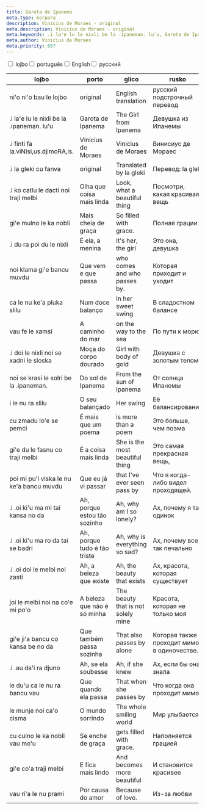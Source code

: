 ```yaml
---
title: Garota de Ipanema
meta.type: korpora
description: Vinicius de Moraes - original
meta.description: Vinicius de Moraes - original
meta.keywords: .i la'e lu le nixli be la .ipaneman. lu'u, Garota de Ipanema, The Girl from Ipanema, Девушка из Ипанемы
meta.author: Vinicius de Moraes
meta.priority: 657
---
```


<div class="w-full">
  <input
    type="checkbox"
    id="hide-column-lojbo"
    class="hide-column-checkbox-lojbo"
  />
  <label
    for="hide-column-lojbo"
    class="hide-column-button-lojbo float-left drop-shadow bg-teal-100 hover:bg-teal-600 focus:bg-teal-600 text-gray-900 hover:text-white font-bold leading-normal select-none py-2 px-4"
    >lojbo</label
  ><input
    type="checkbox"
    id="hide-column-porto"
    class="hide-column-checkbox-porto"
  />
  <label
    for="hide-column-porto"
    class="hide-column-button-porto float-left drop-shadow bg-teal-100 hover:bg-teal-600 focus:bg-teal-600 text-gray-900 hover:text-white font-bold leading-normal select-none py-2 px-4"
    >português</label
  ><input
    type="checkbox"
    id="hide-column-glico"
    class="hide-column-checkbox-glico"
  />
  <label
    for="hide-column-glico"
    class="hide-column-button-glico float-left drop-shadow bg-teal-100 hover:bg-teal-600 focus:bg-teal-600 text-gray-900 hover:text-white font-bold leading-normal select-none py-2 px-4"
    >English</label
  ><input
    type="checkbox"
    id="hide-column-rusko"
    class="hide-column-checkbox-rusko"
  />
  <label
    for="hide-column-rusko"
    class="hide-column-button-rusko float-left drop-shadow bg-teal-100 hover:bg-teal-600 focus:bg-teal-600 text-gray-900 hover:text-white font-bold leading-normal select-none py-2 px-4"
    >русский</label
  >
  <div class="clear-both" />
  <div class="w-full overflow-x-auto">
    <table
      class="mt-2 table-fixed max-w-full border font-light text-left text-sm"
    >
      <thead class="border-b italic">
        <tr>
          <th scope="col" class="w-40 p-2 column-class-lojbo">lojbo</th>
          <th scope="col" class="w-40 p-2 column-class-porto">porto</th>
          <th scope="col" class="w-40 p-2 column-class-glico">glico</th>
          <th scope="col" class="w-40 p-2 column-class-rusko">rusko</th>
        </tr>
      </thead>
      <tbody>
        <tr
          class="border-b transition duration-300 ease-in-out hover:bg-neutral-100 dark:hover:bg-neutral-100"
        >
          <td class="font-bold text-left align-text-top p-2 column-class-lojbo">
            ni&#039;o ni&#039;o bau le lojbo
          </td>
          <td class="font-bold text-left align-text-top p-2 column-class-porto">
            original
          </td>
          <td class="font-bold text-left align-text-top p-2 column-class-glico">
            English translation
          </td>
          <td class="font-bold text-left align-text-top p-2 column-class-rusko">
            русский подстрочный перевод
          </td>
        </tr>
        <tr
          class="border-b transition duration-300 ease-in-out hover:bg-neutral-100 dark:hover:bg-neutral-100"
        >
          <td
            class="italic text-gray-500 text-left align-text-top p-2 column-class-lojbo"
          >
            .i la&#039;e lu le nixli be la .ipaneman. lu&#039;u
          </td>
          <td
            class="italic text-gray-500 text-left align-text-top p-2 column-class-porto"
          >
            Garota de Ipanema
          </td>
          <td
            class="italic text-gray-500 text-left align-text-top p-2 column-class-glico"
          >
            The Girl from Ipanema
          </td>
          <td
            class="italic text-gray-500 text-left align-text-top p-2 column-class-rusko"
          >
            Девушка из Ипанемы
          </td>
        </tr>
        <tr
          class="border-b transition duration-300 ease-in-out hover:bg-neutral-100 dark:hover:bg-neutral-100"
        >
          <td
            class="italic text-gray-500 text-left align-text-top p-2 column-class-lojbo"
          >
            .i finti fa la.viNIsi,us.djimoRA,is.
          </td>
          <td
            class="italic text-gray-500 text-left align-text-top p-2 column-class-porto"
          >
            Vinicius de Moraes
          </td>
          <td
            class="italic text-gray-500 text-left align-text-top p-2 column-class-glico"
          >
            Vinicius de Moraes
          </td>
          <td
            class="italic text-gray-500 text-left align-text-top p-2 column-class-rusko"
          >
            Винисиус де Мораес
          </td>
        </tr>
        <tr
          class="border-b transition duration-300 ease-in-out hover:bg-neutral-100 dark:hover:bg-neutral-100"
        >
          <td
            class="italic text-gray-500 text-left align-text-top p-2 column-class-lojbo"
          >
            .i la gleki cu fanva
          </td>
          <td
            class="italic text-gray-500 text-left align-text-top p-2 column-class-porto"
          >
            original
          </td>
          <td
            class="italic text-gray-500 text-left align-text-top p-2 column-class-glico"
          >
            Translated by la gleki
          </td>
          <td
            class="italic text-gray-500 text-left align-text-top p-2 column-class-rusko"
          >
            Перевод: la gleki
          </td>
        </tr>
        <tr
          class="border-b transition duration-300 ease-in-out hover:bg-neutral-100 dark:hover:bg-neutral-100"
        >
          <td class="text-left align-text-top p-2 column-class-lojbo">
            .i ko catlu le dacti noi traji melbi
          </td>
          <td class="text-left align-text-top p-2 column-class-porto">
            Olha que coisa mais linda
          </td>
          <td class="text-left align-text-top p-2 column-class-glico">
            Look, what a beautiful thing
          </td>
          <td class="text-left align-text-top p-2 column-class-rusko">
            Посмотри, какая красивая вещь
          </td>
        </tr>
        <tr
          class="border-b transition duration-300 ease-in-out hover:bg-neutral-100 dark:hover:bg-neutral-100"
        >
          <td class="text-left align-text-top p-2 column-class-lojbo">
            gi&#039;e mulno le ka nobli
          </td>
          <td class="text-left align-text-top p-2 column-class-porto">
            Mais cheia de graça
          </td>
          <td class="text-left align-text-top p-2 column-class-glico">
            So filled with grace.
          </td>
          <td class="text-left align-text-top p-2 column-class-rusko">
            Полная грации
          </td>
        </tr>
        <tr
          class="border-b transition duration-300 ease-in-out hover:bg-neutral-100 dark:hover:bg-neutral-100"
        >
          <td class="text-left align-text-top p-2 column-class-lojbo">
            .i du ra poi du le nixli
          </td>
          <td class="text-left align-text-top p-2 column-class-porto">
            É ela, a menina
          </td>
          <td class="text-left align-text-top p-2 column-class-glico">
            It&#039;s her, the girl
          </td>
          <td class="text-left align-text-top p-2 column-class-rusko">
            Это она, девушка
          </td>
        </tr>
        <tr
          class="border-b transition duration-300 ease-in-out hover:bg-neutral-100 dark:hover:bg-neutral-100"
        >
          <td class="text-left align-text-top p-2 column-class-lojbo">
            noi klama gi&#039;e bancu muvdu
          </td>
          <td class="text-left align-text-top p-2 column-class-porto">
            Que vem e que passa
          </td>
          <td class="text-left align-text-top p-2 column-class-glico">
            who comes and who passes by.
          </td>
          <td class="text-left align-text-top p-2 column-class-rusko">
            Которая приходит и уходит
          </td>
        </tr>
        <tr
          class="border-b transition duration-300 ease-in-out hover:bg-neutral-100 dark:hover:bg-neutral-100"
        >
          <td class="text-left align-text-top p-2 column-class-lojbo">
            ca le nu ke&#039;a pluka slilu
          </td>
          <td class="text-left align-text-top p-2 column-class-porto">
            Num doce balanço
          </td>
          <td class="text-left align-text-top p-2 column-class-glico">
            In her sweet swing
          </td>
          <td class="text-left align-text-top p-2 column-class-rusko">
            В сладостном балансе
          </td>
        </tr>
        <tr
          class="border-b transition duration-300 ease-in-out hover:bg-neutral-100 dark:hover:bg-neutral-100"
        >
          <td class="text-left align-text-top p-2 column-class-lojbo">
            vau fe le xamsi
          </td>
          <td class="text-left align-text-top p-2 column-class-porto">
            A caminho do mar
          </td>
          <td class="text-left align-text-top p-2 column-class-glico">
            on the way to the sea
          </td>
          <td class="text-left align-text-top p-2 column-class-rusko">
            По пути к морю
          </td>
        </tr>
        <tr
          class="border-b transition duration-300 ease-in-out hover:bg-neutral-100 dark:hover:bg-neutral-100"
        >
          <td class="text-left align-text-top p-2 column-class-lojbo">
            .i doi le nixli noi se xadni le sloska
          </td>
          <td class="text-left align-text-top p-2 column-class-porto">
            Moça do corpo dourado
          </td>
          <td class="text-left align-text-top p-2 column-class-glico">
            Girl with body of gold
          </td>
          <td class="text-left align-text-top p-2 column-class-rusko">
            Девушка с золотым телом
          </td>
        </tr>
        <tr
          class="border-b transition duration-300 ease-in-out hover:bg-neutral-100 dark:hover:bg-neutral-100"
        >
          <td class="text-left align-text-top p-2 column-class-lojbo">
            noi se krasi le solri be la .ipaneman.
          </td>
          <td class="text-left align-text-top p-2 column-class-porto">
            Do sol de Ipanema
          </td>
          <td class="text-left align-text-top p-2 column-class-glico">
            From the sun of Ipanema
          </td>
          <td class="text-left align-text-top p-2 column-class-rusko">
            От солнца Ипанемы
          </td>
        </tr>
        <tr
          class="border-b transition duration-300 ease-in-out hover:bg-neutral-100 dark:hover:bg-neutral-100"
        >
          <td class="text-left align-text-top p-2 column-class-lojbo">
            i le nu ra slilu
          </td>
          <td class="text-left align-text-top p-2 column-class-porto">
            O seu balançado
          </td>
          <td class="text-left align-text-top p-2 column-class-glico">
            Her swing
          </td>
          <td class="text-left align-text-top p-2 column-class-rusko">
            Её балансирование
          </td>
        </tr>
        <tr
          class="border-b transition duration-300 ease-in-out hover:bg-neutral-100 dark:hover:bg-neutral-100"
        >
          <td class="text-left align-text-top p-2 column-class-lojbo">
            cu zmadu lo&#039;e se pemci
          </td>
          <td class="text-left align-text-top p-2 column-class-porto">
            É mais que um poema
          </td>
          <td class="text-left align-text-top p-2 column-class-glico">
            is more than a poem
          </td>
          <td class="text-left align-text-top p-2 column-class-rusko">
            Это больше, чем поэма
          </td>
        </tr>
        <tr
          class="border-b transition duration-300 ease-in-out hover:bg-neutral-100 dark:hover:bg-neutral-100"
        >
          <td class="text-left align-text-top p-2 column-class-lojbo">
            gi&#039;e du le fasnu co traji melbi
          </td>
          <td class="text-left align-text-top p-2 column-class-porto">
            É a coisa mais linda
          </td>
          <td class="text-left align-text-top p-2 column-class-glico">
            She is the most beautiful thing
          </td>
          <td class="text-left align-text-top p-2 column-class-rusko">
            Это самая прекрасная вещь,
          </td>
        </tr>
        <tr
          class="border-b transition duration-300 ease-in-out hover:bg-neutral-100 dark:hover:bg-neutral-100"
        >
          <td class="text-left align-text-top p-2 column-class-lojbo">
            poi mi pu&#039;i viska le nu ke&#039;a bancu muvdu
          </td>
          <td class="text-left align-text-top p-2 column-class-porto">
            Que eu já vi passar
          </td>
          <td class="text-left align-text-top p-2 column-class-glico">
            that I&#039;ve ever seen pass by
          </td>
          <td class="text-left align-text-top p-2 column-class-rusko">
            Что я когда-либо видел проходящей.
          </td>
        </tr>
        <tr
          class="border-b transition duration-300 ease-in-out hover:bg-neutral-100 dark:hover:bg-neutral-100"
        >
          <td class="text-left align-text-top p-2 column-class-lojbo">
            .i .oi ki&#039;u ma mi tai kansa no da
          </td>
          <td class="text-left align-text-top p-2 column-class-porto">
            Ah, porque estou tão sozinho
          </td>
          <td class="text-left align-text-top p-2 column-class-glico">
            Ah, why am I so lonely?
          </td>
          <td class="text-left align-text-top p-2 column-class-rusko">
            Ах, почему я так одинок
          </td>
        </tr>
        <tr
          class="border-b transition duration-300 ease-in-out hover:bg-neutral-100 dark:hover:bg-neutral-100"
        >
          <td class="text-left align-text-top p-2 column-class-lojbo">
            .i .oi ki&#039;u ma ro da tai se badri
          </td>
          <td class="text-left align-text-top p-2 column-class-porto">
            Ah, porque tudo é tão triste
          </td>
          <td class="text-left align-text-top p-2 column-class-glico">
            Ah, why is everything so sad?
          </td>
          <td class="text-left align-text-top p-2 column-class-rusko">
            Ах, почему все так печально
          </td>
        </tr>
        <tr
          class="border-b transition duration-300 ease-in-out hover:bg-neutral-100 dark:hover:bg-neutral-100"
        >
          <td class="text-left align-text-top p-2 column-class-lojbo">
            .i .oi doi le melbi noi zasti
          </td>
          <td class="text-left align-text-top p-2 column-class-porto">
            Ah, a beleza que existe
          </td>
          <td class="text-left align-text-top p-2 column-class-glico">
            Ah, the beauty that exists
          </td>
          <td class="text-left align-text-top p-2 column-class-rusko">
            Ах, красота, которая существует
          </td>
        </tr>
        <tr
          class="border-b transition duration-300 ease-in-out hover:bg-neutral-100 dark:hover:bg-neutral-100"
        >
          <td class="text-left align-text-top p-2 column-class-lojbo">
            joi le melbi noi na co&#039;e mi po&#039;o
          </td>
          <td class="text-left align-text-top p-2 column-class-porto">
            A beleza que não é só minha
          </td>
          <td class="text-left align-text-top p-2 column-class-glico">
            The beauty that is not solely mine
          </td>
          <td class="text-left align-text-top p-2 column-class-rusko">
            Красота, которая не только моя
          </td>
        </tr>
        <tr
          class="border-b transition duration-300 ease-in-out hover:bg-neutral-100 dark:hover:bg-neutral-100"
        >
          <td class="text-left align-text-top p-2 column-class-lojbo">
            gi&#039;e ji&#039;a bancu co kansa be no da
          </td>
          <td class="text-left align-text-top p-2 column-class-porto">
            Que também passa sozinha
          </td>
          <td class="text-left align-text-top p-2 column-class-glico">
            That also passes by alone
          </td>
          <td class="text-left align-text-top p-2 column-class-rusko">
            Которая также проходит мимо в одиночестве.
          </td>
        </tr>
        <tr
          class="border-b transition duration-300 ease-in-out hover:bg-neutral-100 dark:hover:bg-neutral-100"
        >
          <td class="text-left align-text-top p-2 column-class-lojbo">
            .i .au da&#039;i ra djuno
          </td>
          <td class="text-left align-text-top p-2 column-class-porto">
            Ah, se ela soubesse
          </td>
          <td class="text-left align-text-top p-2 column-class-glico">
            Ah, if she knew
          </td>
          <td class="text-left align-text-top p-2 column-class-rusko">
            Ах, если бы она знала
          </td>
        </tr>
        <tr
          class="border-b transition duration-300 ease-in-out hover:bg-neutral-100 dark:hover:bg-neutral-100"
        >
          <td class="text-left align-text-top p-2 column-class-lojbo">
            le du&#039;u ca le nu ra bancu vau
          </td>
          <td class="text-left align-text-top p-2 column-class-porto">
            Que quando ela passa
          </td>
          <td class="text-left align-text-top p-2 column-class-glico">
            That when she passes by
          </td>
          <td class="text-left align-text-top p-2 column-class-rusko">
            Что когда она проходит мимо
          </td>
        </tr>
        <tr
          class="border-b transition duration-300 ease-in-out hover:bg-neutral-100 dark:hover:bg-neutral-100"
        >
          <td class="text-left align-text-top p-2 column-class-lojbo">
            le munje noi ca&#039;o cisma
          </td>
          <td class="text-left align-text-top p-2 column-class-porto">
            O mundo sorrindo
          </td>
          <td class="text-left align-text-top p-2 column-class-glico">
            The whole smiling world
          </td>
          <td class="text-left align-text-top p-2 column-class-rusko">
            Мир улыбается
          </td>
        </tr>
        <tr
          class="border-b transition duration-300 ease-in-out hover:bg-neutral-100 dark:hover:bg-neutral-100"
        >
          <td class="text-left align-text-top p-2 column-class-lojbo">
            cu culno le ka nobli vau mo&#039;u
          </td>
          <td class="text-left align-text-top p-2 column-class-porto">
            Se enche de graça
          </td>
          <td class="text-left align-text-top p-2 column-class-glico">
            gets filled with grace.
          </td>
          <td class="text-left align-text-top p-2 column-class-rusko">
            Наполняется грацией
          </td>
        </tr>
        <tr
          class="border-b transition duration-300 ease-in-out hover:bg-neutral-100 dark:hover:bg-neutral-100"
        >
          <td class="text-left align-text-top p-2 column-class-lojbo">
            gi&#039;e co&#039;a traji melbi
          </td>
          <td class="text-left align-text-top p-2 column-class-porto">
            E fica mais lindo
          </td>
          <td class="text-left align-text-top p-2 column-class-glico">
            And becomes more beautiful
          </td>
          <td class="text-left align-text-top p-2 column-class-rusko">
            И становится красивее
          </td>
        </tr>
        <tr
          class="border-b transition duration-300 ease-in-out hover:bg-neutral-100 dark:hover:bg-neutral-100"
        >
          <td class="text-left align-text-top p-2 column-class-lojbo">
            vau ri&#039;a le nu prami
          </td>
          <td class="text-left align-text-top p-2 column-class-porto">
            Por causa do amor
          </td>
          <td class="text-left align-text-top p-2 column-class-glico">
            Because of love.
          </td>
          <td class="text-left align-text-top p-2 column-class-rusko">
            Из-за любви
          </td>
        </tr>
      </tbody>
    </table>
  </div>
</div>
